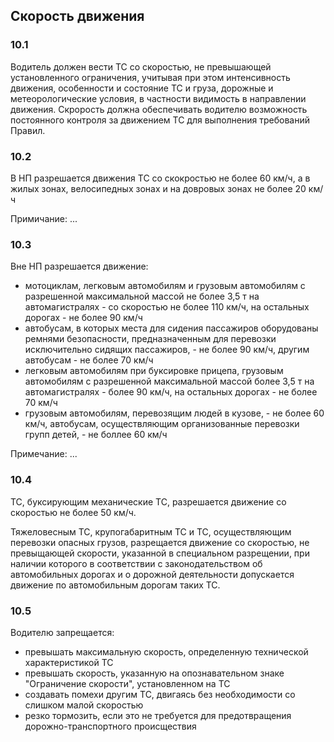## Скорость движения

### 10.1
Водитель должен вести ТС со скоростью, не превышающей установленного ограничения, учитывая
при этом интенсивность движения, особенности и состояние ТС и груза, дорожные и метеорологические
условия, в частности видимость в направлении движения. Скрорость должна обеспечивать водителю
возможность постоянного контроля за движением ТС для выполнения требований Правил.

### 10.2
В НП разрешается движения ТС со скокростью не более 60 км/ч, а в жилых зонах, велосипедных зонах
и на довровых зонах не более 20 км/ч

Примичание: ...

### 10.3
Вне НП разрешается движение:
- мотоциклам, легковым автомобилям и грузовым автомобилям с разрешенной максимальной массой
  не более 3,5 т на автомагистралях - со скоростью не более 110 км/ч, на остальных
  дорогах - не более 90 км/ч
- автобусам, в которых места для сидения пассажиров оборудованы ремнями безопасности,
  предназначенным для перевозки исключительно сидящих пассажиров, - не более 90 км/ч,
  другим автобусам - не более 70 км/ч
- легковым автомобилям при буксировке прицепа, грузовым автомобилям с разрешенной максимальной
  массой более 3,5 т на автомагистралях - более 90 км/ч, на остальных дорогах - не более 70 км/ч
- грузовым автомобилям, перевозящим людей в кузове, - не более 60 км/ч, автобусам, осуществляющим
  организованные перевозки групп детей, - не боллее 60 км/ч

Примечание: ...

### 10.4
ТС, буксирующим механические ТС, разрешается движение со скоростью не более 50 км/ч.

Тяжеловесным ТС, крупогабаритным ТС и ТС, осуществляющим перевозки опасных грузов,
разрещается движение со скоростью, не превыщающей скорости, указанной в специальном
разрещении, при наличии которого в соответствии с законодательством об автомобильных
дорогах и о дорожной деятельности допускается движение по автомобильным дорогам таких ТС.

### 10.5
Водителю запрещается:
- превышать максимальную скорость, определенную технической характеристикой ТС
- превышать скорость, указанную на опознавательном знаке "Ограничение скорости", установленном на ТС
- создавать помехи другим ТС, двигаясь без необходимости со слишком малой скоростью
- резко тормозить, если это не требуется для предотвращения дорожно-транспортного происществия
